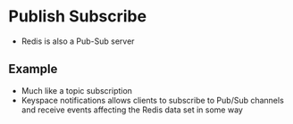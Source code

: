 # Publish Subscribe

- Redis is also a Pub-Sub server

## Example

- Much like a topic subscription 
- Keyspace notifications allows clients to subscribe to Pub/Sub channels and receive events affecting the Redis data set in 
some way

